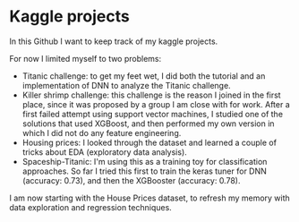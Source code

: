 # Kaggle projects

In this Github I want to keep track of my kaggle projects. 

For now I limited myself to two problems:
- Titanic challenge: to get my feet wet, I did both the tutorial and an implementation of DNN to analyze the Titanic challenge.
- Killer shrimp challenge: this challenge is the reason I joined in the first place, since it was proposed by a group I am close with for work. After a first failed attempt using support vector machines, I studied one of the solutions that used XGBoost, and then performed my own version in which I did not do any feature engineering.
- Housing prices: I looked through the dataset and learned a couple of tricks about EDA (exploratory data analysis).
- Spaceship-Titanic: I'm using this as a training toy for classification approaches. So far I tried this first to train the keras tuner for DNN (accuracy: 0.73), and then the XGBooster (accuracy: 0.78).

I am now starting with the House Prices dataset, to refresh my memory with data exploration and regression techniques.
